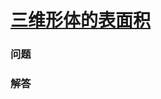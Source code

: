 # [三维形体的表面积](https://leetcode-cn.com/problems/surface-area-of-3d-shapes)

### 问题



### 解答

```

```
